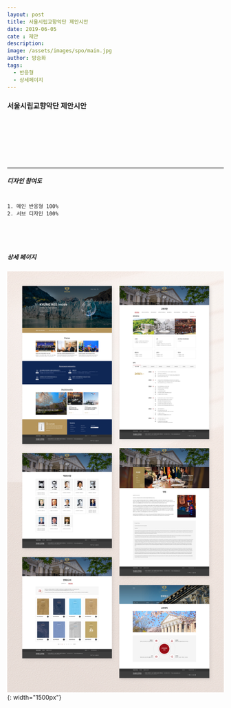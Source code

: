 ```yaml
---
layout: post
title: 서울시립교향악단 제안시안
date: 2019-06-05
cate : 제안
description:
image: /assets/images/spo/main.jpg
author: 방승화
tags:
  - 반응형
  - 상세페이지
---
```


<h3>서울시립교향악단 제안시안</h3>
<br><br><br><br><br><br>
<hr>

##### 디자인 참여도
<pre>
<code>
1. 메인 반응형 100%
2. 서브 디자인 100%
</code>
</pre>

<p>

</p>
<br>
<br>

##### 상세 페이지
![pc_main](/assets/images/khus/view.jpg){: width="1500px"}
